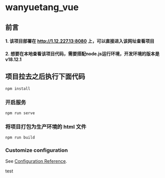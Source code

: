 # wanyuetang_vue

## 前言
#### 1. 该项目部署在 http://1.12.227.13:8080 上，可以直接进入该网址查看项目
#### 2. 想要在本地查看该项目代码，需要搭配node.js运行环境，开发环境的版本是 v18.12.1

## 项目拉去之后执行下面代码
```
npm install
```

### 开启服务
```
npm run serve
```

### 将项目打包为生产环境的 html 文件
```
npm run build
```

### Customize configuration
See [Configuration Reference](https://cli.vuejs.org/config/).

test
